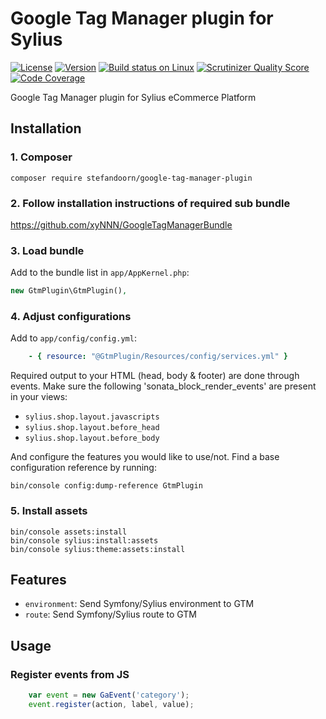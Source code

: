 # Google Tag Manager plugin for Sylius 

[![License](https://img.shields.io/packagist/l/stefandoorn/google-tag-manager-plugin.svg)](https://packagist.org/packages/stefandoorn/google-tag-manager-plugin) [![Version](https://img.shields.io/packagist/v/stefandoorn/google-tag-manager-plugin.svg)](https://packagist.org/packages/stefandoorn/google-tag-manager-plugin) [![Build status on Linux](https://img.shields.io/travis/stefandoorn/google-tag-manager-plugin/master.svg)](http://travis-ci.org/stefandoorn/google-tag-manager-plugin) [![Scrutinizer Quality Score](https://img.shields.io/scrutinizer/g/stefandoorn/google-tag-manager-plugin.svg)](https://scrutinizer-ci.com/g/stefandoorn/google-tag-manager-plugin/) [![Code Coverage](https://scrutinizer-ci.com/g/stefandoorn/google-tag-manager-plugin/badges/coverage.png?b=master)](https://scrutinizer-ci.com/g/stefandoorn/google-tag-manager-plugin/?branch=master)

Google Tag Manager plugin for Sylius eCommerce Platform

## Installation

### 1. Composer

`composer require stefandoorn/google-tag-manager-plugin`

### 2. Follow installation instructions of required sub bundle

https://github.com/xyNNN/GoogleTagManagerBundle

### 3. Load bundle

Add to the bundle list in `app/AppKernel.php`:

```php
new GtmPlugin\GtmPlugin(),
```

### 4. Adjust configurations

Add to `app/config/config.yml`:

```yml
    - { resource: "@GtmPlugin/Resources/config/services.yml" }
```

Required output to your HTML (head, body & footer) are done through events. Make sure the following 'sonata_block_render_events' are present in your views:

* `sylius.shop.layout.javascripts`
* `sylius.shop.layout.before_head`
* `sylius.shop.layout.before_body`

And configure the features you would like to use/not. Find a base configuration reference by running:

```
bin/console config:dump-reference GtmPlugin
```

### 5. Install assets

```
bin/console assets:install 
bin/console sylius:install:assets
bin/console sylius:theme:assets:install
```

## Features

* `environment`: Send Symfony/Sylius environment to GTM
* `route`: Send Symfony/Sylius route to GTM

## Usage

### Register events from JS
 
```javascript
    var event = new GaEvent('category');
    event.register(action, label, value);
```
